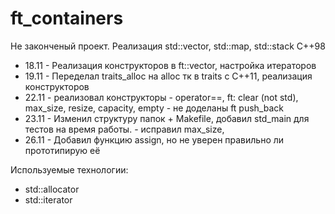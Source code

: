 # ft_containers
Не законченый проект. Реализация std::vector, std::map, std::stack C++98

- 18.11 - Реализация конструкторов в ft::vector, настройка итераторов
- 19.11 - Переделал traits_alloc на alloc тк в traits с C++11, реализация конструкторов
- 22.11 - реализовал конструкторы
        - operator==, ft: clear (not std), max_size, resize, capacity, empty
        - не доделаны ft push_back
- 23.11 - Изменил структуру папок + Makefile, добавил std_main для тестов на время работы.
        - исправил max_size, 
- 26.11 - Добавил функцию assign, но не уверен правильно ли прототипирую её

Используемые технологии:
- std::allocator
- std::iterator